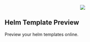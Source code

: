 <p align="center">
    <image src="frontend/src/static/goggles.svg">
</p>

## Helm Template Preview

Preview your helm templates online.
